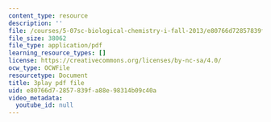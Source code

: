 ```yaml
---
content_type: resource
description: ''
file: /courses/5-07sc-biological-chemistry-i-fall-2013/e80766d72857839fa88e98314b09c40a_h20EdXcopeY.pdf
file_size: 38062
file_type: application/pdf
learning_resource_types: []
license: https://creativecommons.org/licenses/by-nc-sa/4.0/
ocw_type: OCWFile
resourcetype: Document
title: 3play pdf file
uid: e80766d7-2857-839f-a88e-98314b09c40a
video_metadata:
  youtube_id: null
---
```

